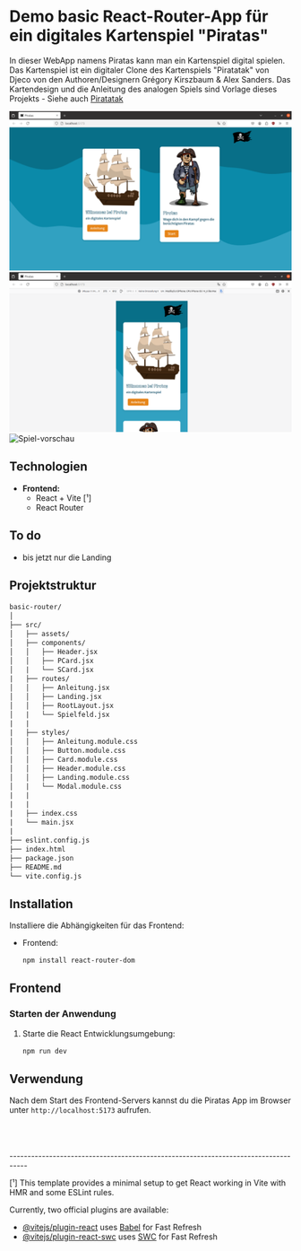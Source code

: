 # Demo basic React-Router-App für ein digitales Kartenspiel "Piratas" 

 In dieser WebApp namens Piratas kann man ein Kartenspiel digital spielen.
 Das Kartenspiel ist ein digitaler Clone des Kartenspiels "Piratatak" von Djeco von den Authoren/Designern Grégory Kirszbaum & Alex Sanders.
 Das Kartendesign und die Anleitung des analogen Spiels sind Vorlage dieses Projekts - Siehe auch [Piratatak](https://youtu.be/bbb5B-n3SrE)

![App-vorschau](./src/assets/images/vorschau.png)
![Responsiv-vorschau](./src/assets/images/vorschau-responsive.png)
![Spiel-vorschau](./src/assets/images/gif)
## Technologien

- **Frontend:**
  - React + Vite [¹]
  - React Router
    


## To do 
- bis jetzt nur die Landing

## Projektstruktur

```
basic-router/
│      
├── src/
│   ├── assets/
│   ├── components/
│   │   ├── Header.jsx
│   │   ├── PCard.jsx
│   |   └── SCard.jsx
|   ├── routes/
│   │   ├── Anleitung.jsx
│   │   ├── Landing.jsx
│   │   ├── RootLayout.jsx
│   |   └── Spielfeld.jsx
|   |
|   ├── styles/
│   │   ├── Anleitung.module.css
│   │   ├── Button.module.css
│   │   ├── Card.module.css
│   │   ├── Header.module.css
│   │   ├── Landing.module.css
│   |   └── Modal.module.css
|   |
|   |
|   ├── index.css
|   └── main.jsx
|
├── eslint.config.js
├── index.html
├── package.json
├── README.md
└── vite.config.js
```


## Installation

Installiere die Abhängigkeiten für das Frontend:

- Frontend:

     ```bash
     npm install react-router-dom 
     ```

## Frontend

### Starten der Anwendung

1. Starte die React Entwicklungsumgebung:
   
   ```bash
   npm run dev
   ```
## Verwendung

Nach dem Start des Frontend-Servers kannst du die Piratas App im Browser unter `http://localhost:5173` aufrufen.

<br/>
<br/>
<br/>
-----------------------------------------------------------------------------------

[¹] This template provides a minimal setup to get React working in Vite with HMR and some ESLint rules.

Currently, two official plugins are available:

- [@vitejs/plugin-react](https://github.com/vitejs/vite-plugin-react/blob/main/packages/plugin-react/README.md) uses [Babel](https://babeljs.io/) for Fast Refresh
- [@vitejs/plugin-react-swc](https://github.com/vitejs/vite-plugin-react-swc) uses [SWC](https://swc.rs/) for Fast Refresh


